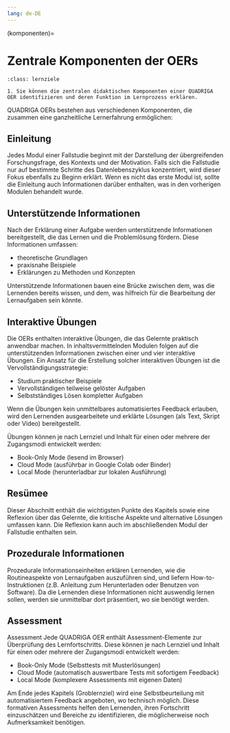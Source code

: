 ```yaml
---
lang: de-DE
---
```

(komponenten)=
# Zentrale Komponenten der OERs

```{admonition} Feinlernziel
:class: lernziele

1. Sie können die zentralen didaktischen Komponenten einer QUADRIGA OER identifizieren und deren Funktion im Lernprozess erklären.

```
QUADRIGA OERs bestehen aus verschiedenen Komponenten, die zusammen eine ganzheitliche Lernerfahrung ermöglichen:

## Einleitung
Jedes Modul einer Fallstudie beginnt mit der Darstellung der übergreifenden Forschungsfrage, des Kontexts und der Motivation. Falls sich die Fallstudie nur auf bestimmte Schritte des Datenlebenszyklus konzentriert, wird dieser Fokus ebenfalls zu Beginn erklärt. Wenn es nicht das erste Modul ist, sollte die Einleitung auch Informationen darüber enthalten, was in den vorherigen Modulen behandelt wurde.

## Unterstützende Informationen
Nach der Erklärung einer Aufgabe werden unterstützende Informationen bereitgestellt, die das Lernen und die Problemlösung fördern. Diese Informationen umfassen:

- theoretische Grundlagen
- praxisnahe Beispiele
- Erklärungen zu Methoden und Konzepten

Unterstützende Informationen bauen eine Brücke zwischen dem, was die Lernenden bereits wissen, und dem, was hilfreich für die Bearbeitung der Lernaufgaben sein könnte.

## Interaktive Übungen

Die OERs enthalten interaktive Übungen, die das Gelernte praktisch anwendbar machen. In inhaltsvermittelnden Modulen folgen auf die unterstützenden Informationen zwischen einer und vier interaktive Übungen.
Ein Ansatz für die Erstellung solcher interaktiven Übungen ist die Vervollständigungsstrategie:

- Studium praktischer Beispiele
- Vervollständigen teilweise gelöster Aufgaben
- Selbstständiges Lösen kompletter Aufgaben

Wenn die Übungen kein unmittelbares automatisiertes Feedback erlauben, wird den Lernenden ausgearbeitete und erklärte Lösungen (als Text, Skript oder Video) bereitgestellt.

Übungen können je nach Lernziel und Inhalt für einen oder mehrere der Zugangsmodi entwickelt werden:

- Book-Only Mode (lesend im Browser)
- Cloud Mode (ausführbar in Google Colab oder Binder)
- Local Mode (herunterladbar zur lokalen Ausführung)

## Resümee 
Dieser Abschnitt enthält die wichtigsten Punkte des Kapitels sowie eine Reflexion über das Gelernte, die kritische Aspekte und alternative Lösungen umfassen kann. Die Reflexion kann auch im abschließenden Modul der Fallstudie enthalten sein.

## Prozedurale Informationen
Prozedurale Informationseinheiten erklären Lernenden, wie die Routineaspekte von Lernaufgaben auszuführen sind, und liefern How-to-Instruktionen (z.B. Anleitung zum Herunterladen oder Benutzen von Software). Da die Lernenden diese Informationen nicht auswendig lernen sollen, werden sie unmittelbar dort präsentiert, wo sie benötigt werden.

## Assessment
Assessment
Jede QUADRIGA OER enthält Assessment-Elemente zur Überprüfung des Lernfortschritts. Diese können je nach Lernziel und Inhalt für einen oder mehrere der Zugangsmodi entwickelt werden:

- Book-Only Mode (Selbsttests mit Musterlösungen)
- Cloud Mode (automatisch auswertbare Tests mit sofortigem Feedback)
- Local Mode (komplexere Assessments mit eigenen Daten)

Am Ende jedes Kapitels (Groblernziel) wird eine Selbstbeurteilung mit automatisiertem Feedback angeboten, wo technisch möglich. Diese formativen Assessments helfen den Lernenden, ihren Fortschritt einzuschätzen und Bereiche zu identifizieren, die möglicherweise noch Aufmerksamkeit benötigen.
